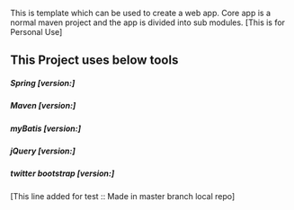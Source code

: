 This is template which can be used to create a web app. 
Core app is a normal maven project and the app is divided into sub modules.
[This is for Personal Use]

This Project uses below tools 
-----------------------------
##### Spring [version:]
##### Maven [version:]
##### myBatis [version:]
##### jQuery [version:]
##### twitter bootstrap [version:]



[This line added for test :: Made in master branch local repo] 
